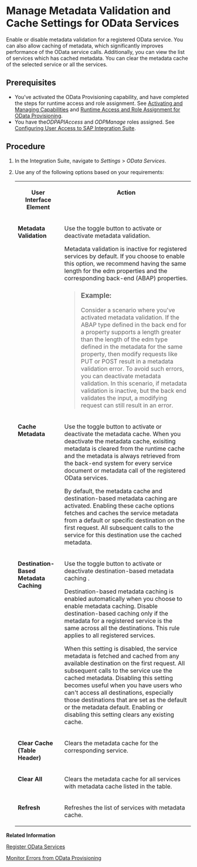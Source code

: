<!-- loiodd4df7aa89174b539a9f35ac81de4c14 -->

# Manage Metadata Validation and Cache Settings for OData Services

Enable or disable metadata validation for a registered OData service. You can also allow caching of metadata, which significantly improves performance of the OData service calls. Additionally, you can view the list of services which has cached metadata. You can clear the metadata cache of the selected service or all the services.



<a name="loiodd4df7aa89174b539a9f35ac81de4c14__prereq_v4v_zzp_tjb"/>

## Prerequisites

-   You’ve activated the OData Provisioning capability, and have completed the steps for runtime access and role assignment. See [Activating and Managing Capabilities](../activating-and-managing-capabilities-2ffb343.md) and [Runtime Access and Role Assignment for OData Provisioning](../runtime-access-and-role-assignment-for-odata-provisioning-b46816c.md).
-   You have the*ODPAPIAccess* and *ODPManage* roles assigned. See [Configuring User Access to SAP Integration Suite](../configuring-user-access-to-sap-integration-suite-2c6214a.md).



## Procedure

1.  In the Integration Suite, navigate to *Settings* \> *OData Services*.

2.  Use any of the following options based on your requirements:


    <table>
    <tr>
    <th valign="top">

    User Interface Element
    
    </th>
    <th valign="top">

    Action
    
    </th>
    </tr>
    <tr>
    <td valign="top">
    
    **Metadata Validation**
    
    </td>
    <td valign="top">
    
    Use the toggle button to activate or deactivate metadata validation.

    Metadata validation is inactive for registered services by default. If you choose to enable this option, we recommend having the same length for the edm properties and the corresponding back-end \(ABAP\) properties.

    > ### Example:  
    > Consider a scenario where you've activated metadata validation. If the ABAP type defined in the back end for a property supports a length greater than the length of the edm type defined in the metadata for the same property, then modify requests like PUT or POST result in a metadata validation error. To avoid such errors, you can deactivate metadata validation. In this scenario, if metadata validation is inactive, but the back end validates the input, a modifying request can still result in an error.


    
    </td>
    </tr>
    <tr>
    <td valign="top">
    
    **Cache Metadata**
    
    </td>
    <td valign="top">
    
    Use the toggle button to activate or deactivate the metadata cache. When you deactivate the metadata cache, exisiting metadata is cleared from the runtime cache and the metadata is always retrieved from the back-end system for every service document or metadata call of the registered OData services.

    By default, the metadata cache and destination-based metadata caching are activated. Enabling these cache options fetches and caches the service metadata from a default or specific destination on the first request. All subsequent calls to the service for this destination use the cached metadata.
    
    </td>
    </tr>
    <tr>
    <td valign="top">
    
    **Destination-Based Metadata Caching**
    
    </td>
    <td valign="top">
    
    Use the toggle button to activate or deactivate destination-based metadata caching .

    Destination-based metadata caching is enabled automatically when you choose to enable metadata caching. Disable destination-based caching only if the metadata for a registered service is the same across all the destinations. This rule applies to all registered services.

    When this setting is disabled, the service metadata is fetched and cached from any available destination on the first request. All subsequent calls to the service use the cached metadata. Disabling this setting becomes useful when you have users who can't access all destinations, especially those destinations that are set as the default or the metadata default. Enabling or disabling this setting clears any existing cache.
    
    </td>
    </tr>
    <tr>
    <td valign="top">
    
    **Clear Cache \(Table Header\)**
    
    </td>
    <td valign="top">
    
    Clears the metadata cache for the corresponding service.
    
    </td>
    </tr>
    <tr>
    <td valign="top">
    
    **Clear All**
    
    </td>
    <td valign="top">
    
    Clears the metadata cache for all services with metadata cache listed in the table.
    
    </td>
    </tr>
    <tr>
    <td valign="top">
    
    **Refresh**
    
    </td>
    <td valign="top">
    
    Refreshes the list of services with metadata cache.
    
    </td>
    </tr>
    </table>
    

**Related Information**  


[Register OData Services](register-odata-services-9dfa56a.md "You can register OData services in the SAP Integration Suite to access back-end services from SAP Business Suite .")

[Monitor Errors from OData Provisioning](monitor-errors-from-odata-provisioning-e0aeecf.md "Analyze the root cause for errors and where they originated.")

